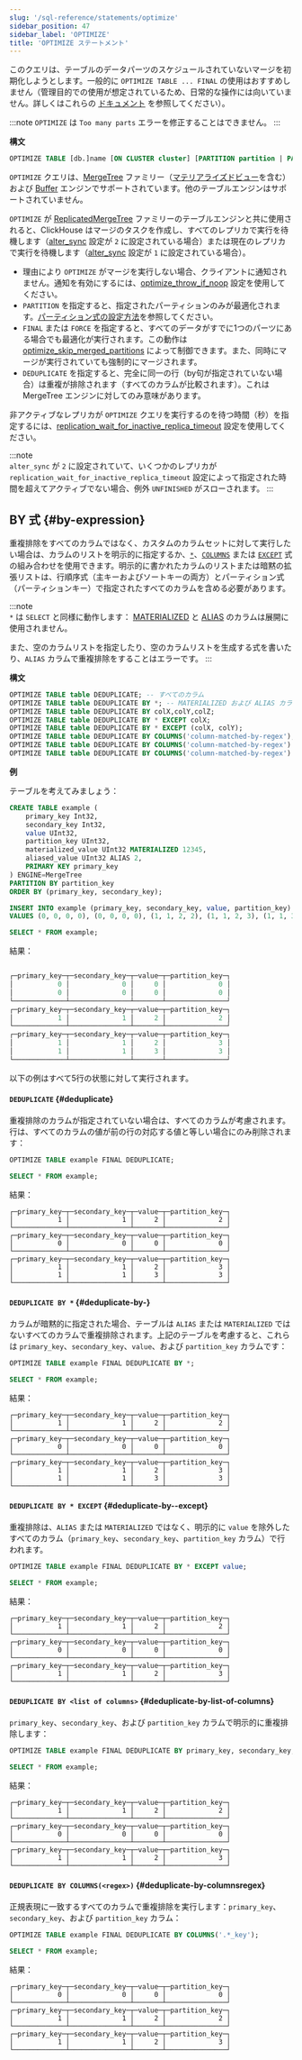 ```yaml
---
slug: '/sql-reference/statements/optimize'
sidebar_position: 47
sidebar_label: 'OPTIMIZE'
title: 'OPTIMIZE ステートメント'
---
```


このクエリは、テーブルのデータパーツのスケジュールされていないマージを初期化しようとします。一般的に `OPTIMIZE TABLE ... FINAL` の使用はおすすめしません（管理目的での使用が想定されているため、日常的な操作には向いていません。詳しくはこれらの [ドキュメント](/optimize/avoidoptimizefinal) を参照してください）。

:::note
`OPTIMIZE` は `Too many parts` エラーを修正することはできません。
:::

**構文**

``` sql
OPTIMIZE TABLE [db.]name [ON CLUSTER cluster] [PARTITION partition | PARTITION ID 'partition_id'] [FINAL | FORCE] [DEDUPLICATE [BY expression]]
```

`OPTIMIZE` クエリは、[MergeTree](../../engines/table-engines/mergetree-family/mergetree.md) ファミリー（[マテリアライズドビュー](/sql-reference/statements/create/view#materialized-view)を含む）および [Buffer](../../engines/table-engines/special/buffer.md) エンジンでサポートされています。他のテーブルエンジンはサポートされていません。

`OPTIMIZE` が [ReplicatedMergeTree](../../engines/table-engines/mergetree-family/replication.md) ファミリーのテーブルエンジンと共に使用されると、ClickHouse はマージのタスクを作成し、すべてのレプリカで実行を待機します（[alter_sync](/operations/settings/settings#alter_sync) 設定が `2` に設定されている場合）または現在のレプリカで実行を待機します（[alter_sync](/operations/settings/settings#alter_sync) 設定が `1` に設定されている場合）。

- 理由により `OPTIMIZE` がマージを実行しない場合、クライアントに通知されません。通知を有効にするには、[optimize_throw_if_noop](/operations/settings/settings#optimize_throw_if_noop) 設定を使用してください。
- `PARTITION` を指定すると、指定されたパーティションのみが最適化されます。[パーティション式の設定方法](alter/partition.md#how-to-set-partition-expression)を参照してください。
- `FINAL` または `FORCE` を指定すると、すべてのデータがすでに1つのパーツにある場合でも最適化が実行されます。この動作は [optimize_skip_merged_partitions](/operations/settings/settings#optimize_skip_merged_partitions) によって制御できます。また、同時にマージが実行されていても強制的にマージされます。
- `DEDUPLICATE` を指定すると、完全に同一の行（by句が指定されていない場合）は重複が排除されます（すべてのカラムが比較されます）。これは MergeTree エンジンに対してのみ意味があります。

非アクティブなレプリカが `OPTIMIZE` クエリを実行するのを待つ時間（秒）を指定するには、[replication_wait_for_inactive_replica_timeout](/operations/settings/settings#replication_wait_for_inactive_replica_timeout) 設定を使用してください。

:::note    
`alter_sync` が `2` に設定されていて、いくつかのレプリカが `replication_wait_for_inactive_replica_timeout` 設定によって指定された時間を超えてアクティブでない場合、例外 `UNFINISHED` がスローされます。
:::

## BY 式 {#by-expression}

重複排除をすべてのカラムではなく、カスタムのカラムセットに対して実行したい場合は、カラムのリストを明示的に指定するか、[`*`](../../sql-reference/statements/select/index.md#asterisk)、[`COLUMNS`](/sql-reference/statements/select#select-clause) または [`EXCEPT`](/sql-reference/statements/select#except) 式の組み合わせを使用できます。明示的に書かれたカラムのリストまたは暗黙の拡張リストは、行順序式（主キーおよびソートキーの両方）とパーティション式（パーティションキー）で指定されたすべてのカラムを含める必要があります。

:::note    
`*` は `SELECT` と同様に動作します： [MATERIALIZED](/sql-reference/statements/create/view#materialized-view) と [ALIAS](../../sql-reference/statements/create/table.md#alias) のカラムは展開に使用されません。

また、空のカラムリストを指定したり、空のカラムリストを生成する式を書いたり、`ALIAS` カラムで重複排除をすることはエラーです。
:::

**構文**

``` sql
OPTIMIZE TABLE table DEDUPLICATE; -- すべてのカラム
OPTIMIZE TABLE table DEDUPLICATE BY *; -- MATERIALIZED および ALIAS カラムを除外
OPTIMIZE TABLE table DEDUPLICATE BY colX,colY,colZ;
OPTIMIZE TABLE table DEDUPLICATE BY * EXCEPT colX;
OPTIMIZE TABLE table DEDUPLICATE BY * EXCEPT (colX, colY);
OPTIMIZE TABLE table DEDUPLICATE BY COLUMNS('column-matched-by-regex');
OPTIMIZE TABLE table DEDUPLICATE BY COLUMNS('column-matched-by-regex') EXCEPT colX;
OPTIMIZE TABLE table DEDUPLICATE BY COLUMNS('column-matched-by-regex') EXCEPT (colX, colY);
```

**例**

テーブルを考えてみましょう：

``` sql
CREATE TABLE example (
    primary_key Int32,
    secondary_key Int32,
    value UInt32,
    partition_key UInt32,
    materialized_value UInt32 MATERIALIZED 12345,
    aliased_value UInt32 ALIAS 2,
    PRIMARY KEY primary_key
) ENGINE=MergeTree
PARTITION BY partition_key
ORDER BY (primary_key, secondary_key);
```

``` sql
INSERT INTO example (primary_key, secondary_key, value, partition_key)
VALUES (0, 0, 0, 0), (0, 0, 0, 0), (1, 1, 2, 2), (1, 1, 2, 3), (1, 1, 3, 3);
```

``` sql
SELECT * FROM example;
```
結果：

```sql

┌─primary_key─┬─secondary_key─┬─value─┬─partition_key─┐
│           0 │             0 │     0 │             0 │
│           0 │             0 │     0 │             0 │
└─────────────┴───────────────┴───────┴───────────────┘
┌─primary_key─┬─secondary_key─┬─value─┬─partition_key─┐
│           1 │             1 │     2 │             2 │
└─────────────┴───────────────┴───────┴───────────────┘
┌─primary_key─┬─secondary_key─┬─value─┬─partition_key─┐
│           1 │             1 │     2 │             3 │
│           1 │             1 │     3 │             3 │
└─────────────┴───────────────┴───────┴───────────────┘
```

以下の例はすべて5行の状態に対して実行されます。

#### `DEDUPLICATE` {#deduplicate}
重複排除のカラムが指定されていない場合は、すべてのカラムが考慮されます。行は、すべてのカラムの値が前の行の対応する値と等しい場合にのみ削除されます：

``` sql
OPTIMIZE TABLE example FINAL DEDUPLICATE;
```

``` sql
SELECT * FROM example;
```

結果：

```response
┌─primary_key─┬─secondary_key─┬─value─┬─partition_key─┐
│           1 │             1 │     2 │             2 │
└─────────────┴───────────────┴───────┴───────────────┘
┌─primary_key─┬─secondary_key─┬─value─┬─partition_key─┐
│           0 │             0 │     0 │             0 │
└─────────────┴───────────────┴───────┴───────────────┘
┌─primary_key─┬─secondary_key─┬─value─┬─partition_key─┐
│           1 │             1 │     2 │             3 │
│           1 │             1 │     3 │             3 │
└─────────────┴───────────────┴───────┴───────────────┘
```

#### `DEDUPLICATE BY *` {#deduplicate-by-}

カラムが暗黙的に指定された場合、テーブルは `ALIAS` または `MATERIALIZED` ではないすべてのカラムで重複排除されます。上記のテーブルを考慮すると、これらは `primary_key`、`secondary_key`、`value`、および `partition_key` カラムです：

```sql
OPTIMIZE TABLE example FINAL DEDUPLICATE BY *;
```

``` sql
SELECT * FROM example;
```

結果：

```response
┌─primary_key─┬─secondary_key─┬─value─┬─partition_key─┐
│           1 │             1 │     2 │             2 │
└─────────────┴───────────────┴───────┴───────────────┘
┌─primary_key─┬─secondary_key─┬─value─┬─partition_key─┐
│           0 │             0 │     0 │             0 │
└─────────────┴───────────────┴───────┴───────────────┘
┌─primary_key─┬─secondary_key─┬─value─┬─partition_key─┐
│           1 │             1 │     2 │             3 │
│           1 │             1 │     3 │             3 │
└─────────────┴───────────────┴───────┴───────────────┘
```

#### `DEDUPLICATE BY * EXCEPT` {#deduplicate-by--except}
重複排除は、`ALIAS` または `MATERIALIZED` ではなく、明示的に `value` を除外したすべてのカラム（`primary_key`、`secondary_key`、`partition_key` カラム）で行われます。

``` sql
OPTIMIZE TABLE example FINAL DEDUPLICATE BY * EXCEPT value;
```

``` sql
SELECT * FROM example;
```

結果：

```response
┌─primary_key─┬─secondary_key─┬─value─┬─partition_key─┐
│           1 │             1 │     2 │             2 │
└─────────────┴───────────────┴───────┴───────────────┘
┌─primary_key─┬─secondary_key─┬─value─┬─partition_key─┐
│           0 │             0 │     0 │             0 │
└─────────────┴───────────────┴───────┴───────────────┘
┌─primary_key─┬─secondary_key─┬─value─┬─partition_key─┐
│           1 │             1 │     2 │             3 │
└─────────────┴───────────────┴───────┴───────────────┘
```

#### `DEDUPLICATE BY <list of columns>` {#deduplicate-by-list-of-columns}

`primary_key`、`secondary_key`、および `partition_key` カラムで明示的に重複排除します：

```sql
OPTIMIZE TABLE example FINAL DEDUPLICATE BY primary_key, secondary_key, partition_key;
```

``` sql
SELECT * FROM example;
```
結果：

```response
┌─primary_key─┬─secondary_key─┬─value─┬─partition_key─┐
│           1 │             1 │     2 │             2 │
└─────────────┴───────────────┴───────┴───────────────┘
┌─primary_key─┬─secondary_key─┬─value─┬─partition_key─┐
│           0 │             0 │     0 │             0 │
└─────────────┴───────────────┴───────┴───────────────┘
┌─primary_key─┬─secondary_key─┬─value─┬─partition_key─┐
│           1 │             1 │     2 │             3 │
└─────────────┴───────────────┴───────┴───────────────┘
```

#### `DEDUPLICATE BY COLUMNS(<regex>)` {#deduplicate-by-columnsregex}

正規表現に一致するすべてのカラムで重複排除を実行します：`primary_key`、`secondary_key`、および `partition_key` カラム：

```sql
OPTIMIZE TABLE example FINAL DEDUPLICATE BY COLUMNS('.*_key');
```

``` sql
SELECT * FROM example;
```

結果：

```response
┌─primary_key─┬─secondary_key─┬─value─┬─partition_key─┐
│           0 │             0 │     0 │             0 │
└─────────────┴───────────────┴───────┴───────────────┘
┌─primary_key─┬─secondary_key─┬─value─┬─partition_key─┐
│           1 │             1 │     2 │             2 │
└─────────────┴───────────────┴───────┴───────────────┘
┌─primary_key─┬─secondary_key─┬─value─┬─partition_key─┐
│           1 │             1 │     2 │             3 │
└─────────────┴───────────────┴───────┴───────────────┘
```
